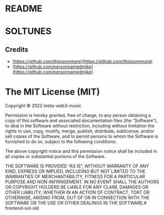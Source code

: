 # README

# SOLTUNES

## Credits

- [https://github.com/thisisommore](https://github.com/thisisommore)
- [https://github.com/personnamedmike](https://github.com/personnamedmike)

# The MIT License (MIT)

Copyright © 2022 meta-web3-music

Permission is hereby granted, free of charge, to any person obtaining a copy of this software and associated documentation files (the “Software”), to deal in the Software without restriction, including without limitation the rights to use, copy, modify, merge, publish, distribute, sublicense, and/or sell copies of the Software, and to permit persons to whom the Software is furnished to do so, subject to the following conditions:

The above copyright notice and this permission notice shall be included in all copies or substantial portions of the Software.

THE SOFTWARE IS PROVIDED “AS IS”, WITHOUT WARRANTY OF ANY KIND, EXPRESS OR IMPLIED, INCLUDING BUT NOT LIMITED TO THE WARRANTIES OF MERCHANTABILITY, FITNESS FOR A PARTICULAR PURPOSE AND NON-INFRINGEMENT. IN NO EVENT SHALL THE AUTHORS OR COPYRIGHT HOLDERS BE LIABLE FOR ANY CLAIM, DAMAGES OR OTHER LIABILITY, WHETHER IN AN ACTION OF CONTRACT, TORT OR OTHERWISE, ARISING FROM, OUT OF OR IN CONNECTION WITH THE SOFTWARE OR THE USE OR OTHER DEALINGS IN THE SOFTWARE.# frontend-sol-old
